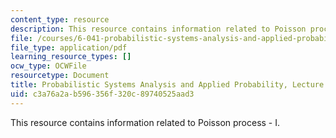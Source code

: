```yaml
---
content_type: resource
description: This resource contains information related to Poisson process - I.
file: /courses/6-041-probabilistic-systems-analysis-and-applied-probability-fall-2010/c3a76a2ab596356f320c89740525aad3_MIT6_041F10_L14.pdf
file_type: application/pdf
learning_resource_types: []
ocw_type: OCWFile
resourcetype: Document
title: Probabilistic Systems Analysis and Applied Probability, Lecture 14
uid: c3a76a2a-b596-356f-320c-89740525aad3
---
```

This resource contains information related to Poisson process - I.

